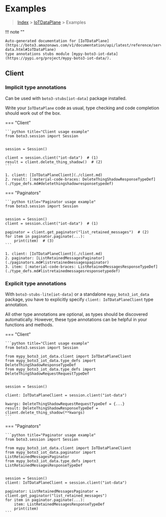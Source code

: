 # Examples

> [Index](../README.md) > [IoTDataPlane](./README.md) > Examples

!!! note ""

    Auto-generated documentation for [IoTDataPlane](https://boto3.amazonaws.com/v1/documentation/api/latest/reference/services/iot-data.html#IoTDataPlane)
    type annotations stubs module [mypy-boto3-iot-data](https://pypi.org/project/mypy-boto3-iot-data/).

## Client

### Implicit type annotations

Can be used with `boto3-stubs[iot-data]` package installed.

Write your `IoTDataPlane` code as usual,
type checking and code completion should work out of the box.


=== "Client"

    ```python title="Client usage example"
    from boto3.session import Session


    session = Session()

    client = session.client("iot-data")  # (1)
    result = client.delete_thing_shadow()  # (2)
    ```

    1. client: [IoTDataPlaneClient](./client.md)
    2. result: [:material-code-braces: DeleteThingShadowResponseTypeDef](./type_defs.md#deletethingshadowresponsetypedef) 



=== "Paginators"

    ```python title="Paginator usage example"
    from boto3.session import Session


    session = Session()
    client = session.client("iot-data")  # (1)

    paginator = client.get_paginator("list_retained_messages")  # (2)
    for item in paginator.paginate(...):
        print(item)  # (3)
    ```

    1. client: [IoTDataPlaneClient](./client.md)
    2. paginator: [ListRetainedMessagesPaginator](./paginators.md#listretainedmessagespaginator)
    3. item: [:material-code-braces: ListRetainedMessagesResponseTypeDef](./type_defs.md#listretainedmessagesresponsetypedef) 




### Explicit type annotations

With `boto3-stubs-lite[iot-data]`
or a standalone `mypy_boto3_iot_data` package, you have to explicitly specify `client: IoTDataPlaneClient` type annotation.

All other type annotations are optional, as types should be discovered automatically.
However, these type annotations can be helpful in your functions and methods.


=== "Client"

    ```python title="Client usage example"
    from boto3.session import Session

    from mypy_boto3_iot_data.client import IoTDataPlaneClient
    from mypy_boto3_iot_data.type_defs import DeleteThingShadowResponseTypeDef
    from mypy_boto3_iot_data.type_defs import DeleteThingShadowRequestRequestTypeDef


    session = Session()

    client: IoTDataPlaneClient = session.client("iot-data")

    kwargs: DeleteThingShadowRequestRequestTypeDef = {...}
    result: DeleteThingShadowResponseTypeDef = client.delete_thing_shadow(**kwargs)
    ```



=== "Paginators"

    ```python title="Paginator usage example"
    from boto3.session import Session

    from mypy_boto3_iot_data.client import IoTDataPlaneClient
    from mypy_boto3_iot_data.paginator import ListRetainedMessagesPaginator
    from mypy_boto3_iot_data.type_defs import ListRetainedMessagesResponseTypeDef


    session = Session()
    client: IoTDataPlaneClient = session.client("iot-data")

    paginator: ListRetainedMessagesPaginator = client.get_paginator("list_retained_messages")
    for item in paginator.paginate(...):
        item: ListRetainedMessagesResponseTypeDef
        print(item)
    ```




